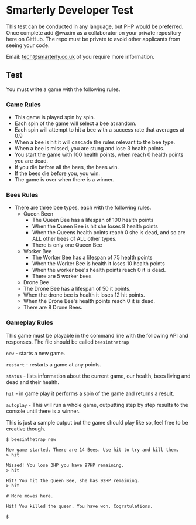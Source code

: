 # Smarterly Developer Test

This test can be conducted in any language, but PHP would be preferred. Once complete add @waxim as a collaborator on your private repository here on GitHub. The repo must be private to avoid other applicants from seeing your code.

Email: tech@smarterly.co.uk of you require more information.

## Test
You must write a game with the following rules.

### Game Rules
 - This game is played spin by spin.
 - Each spin of the game will select a bee at random.
 - Each spin will attempt to hit a bee with a success rate that averages at 0.9
 - When a bee is hit it will cascade the rules relevant to the bee type.
 - When a bee is missed, you are stung and lose 3 health points.
 - You start the game with 100 health points, when reach 0 health points you are dead.
 - If you die before all the bees, the bees win.
 - If the bees die before you, you win.
 - The game is over when there is a winner.

### Bees Rules
 - There are three bee types, each with the following rules.
   - Queen Been
     - The Queen Bee has a lifespan of 100 health points
     - When the Queen Bee is hit she loses 8 health points
     - When the Queens health points reach 0 she is dead, and so are ALL other bees of ALL other types.
     - There is only one Queen Bee
   - Worker Bee
     - The Worker Bee has a lifespan of 75 health points
     - When the Worker Bee is health it loses 10 health points
     - When the worker bee's health points reach 0 it is dead.
     - There are 5 worker bees
   - Drone Bee
    - The Drone Bee has a lifespan of 50 it points.
    - When the drone bee is health it loses 12 hit points.
    - When the Drone Bee's health points reach 0 it is dead.
    - There are 8 Drone Bees.

### Gameplay Rules
This game must be playable in the command line with the following API and responses. The file should be called `beesinthetrap`

`new` - starts a new game.

`restart` - restarts a game at any points.

`status` - lists information about the current game, our health, bees living and dead and their health.

`hit` - in game play it performs a spin of the game and returns a result.

`autoplay` - This will run a whole game, outputting step by step results to the console until there is a winner.

This is just a sample output but the game should play like so, feel free to be creative though.

```
$ beesinthetrap new

New game started. There are 14 Bees. Use hit to try and kill them.
> hit

Missed! You lose 3HP you have 97HP remaining.
> hit

Hit! You hit the Queen Bee, she has 92HP remaining.
> hit

# More moves here.

Hit! You killed the queen. You have won. Cogratulations.

$
```
